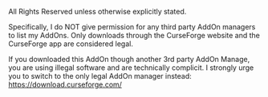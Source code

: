 All Rights Reserved unless otherwise explicitly stated.

Specifically, I do NOT give permission for any third party AddOn managers to list my AddOns.
Only downloads through the CurseForge website and the CurseForge app are considered legal.

If you downloaded this AddOn though another 3rd party AddOn Manage, you are using illegal software and are technically complicit.
I strongly urge you to switch to the only legal AddOn manager instead: https://download.curseforge.com/
